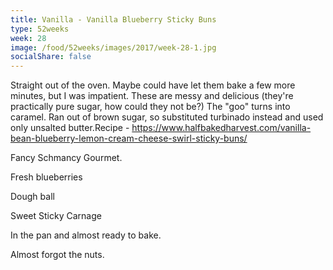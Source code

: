 ```yaml
---
title: Vanilla - Vanilla Blueberry Sticky Buns
type: 52weeks
week: 28
image: /food/52weeks/images/2017/week-28-1.jpg
socialShare: false
---
```

Straight out of the oven.   Maybe could have let them bake a few more minutes, but I was impatient.  These are messy and delicious (they're practically pure sugar, how could they not be?)  The "goo" turns into caramel.  Ran out of brown sugar, so substituted turbinado instead and used only unsalted butter.Recipe - https://www.halfbakedharvest.com/vanilla-bean-blueberry-lemon-cream-cheese-swirl-sticky-buns/

Fancy Schmancy Gourmet.

Fresh blueberries

Dough ball

Sweet Sticky Carnage

In the pan and almost ready to bake.

Almost forgot the nuts.

